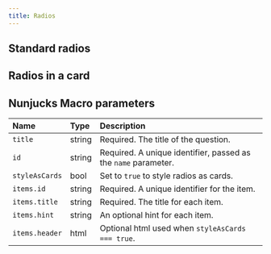 ```yaml
---
title: Radios
---
```

## Standard radios

<example url='/kanga/example/forms/radios' height='300'>

## Radios in a card

<example url='/kanga/example/forms/radios-cards' height='300'>

## Nunjucks Macro parameters

| Name | Type | Description |
| :-- | :-- | :-- |
| `title` | string | Required. The title of the question. |
| `id` | string | Required. A unique identifier, passed as the `name` parameter. |
| `styleAsCards` | bool | Set to `true` to style radios as cards. |
| `items.id` | string | Required. A unique identifier for the item.  |
| `items.title` | string | Required. The title for each item. |
| `items.hint` | string | An optional hint for each item. |
| `items.header` | html | Optional html used when `styleAsCards === true`. |